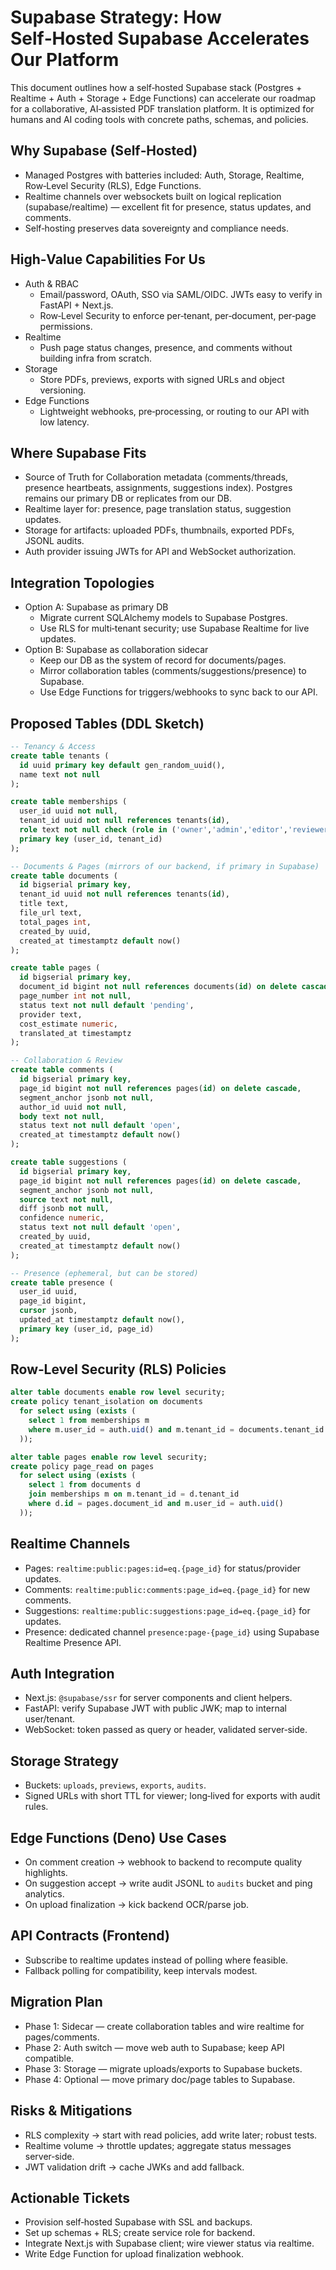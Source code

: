 # Supabase Strategy: How Self‑Hosted Supabase Accelerates Our Platform

This document outlines how a self‑hosted Supabase stack (Postgres + Realtime + Auth + Storage + Edge Functions) can accelerate our roadmap for a collaborative, AI‑assisted PDF translation platform. It is optimized for humans and AI coding tools with concrete paths, schemas, and policies.

## Why Supabase (Self‑Hosted)
- Managed Postgres with batteries included: Auth, Storage, Realtime, Row‑Level Security (RLS), Edge Functions.
- Realtime channels over websockets built on logical replication (supabase/realtime) — excellent fit for presence, status updates, and comments.
- Self‑hosting preserves data sovereignty and compliance needs.

## High‑Value Capabilities For Us
- Auth & RBAC
  - Email/password, OAuth, SSO via SAML/OIDC. JWTs easy to verify in FastAPI + Next.js.
  - Row‑Level Security to enforce per‑tenant, per‑document, per‑page permissions.
- Realtime
  - Push page status changes, presence, and comments without building infra from scratch.
- Storage
  - Store PDFs, previews, exports with signed URLs and object versioning.
- Edge Functions
  - Lightweight webhooks, pre‑processing, or routing to our API with low latency.

## Where Supabase Fits
- Source of Truth for Collaboration metadata (comments/threads, presence heartbeats, assignments, suggestions index). Postgres remains our primary DB or replicates from our DB.
- Realtime layer for: presence, page translation status, suggestion updates.
- Storage for artifacts: uploaded PDFs, thumbnails, exported PDFs, JSONL audits.
- Auth provider issuing JWTs for API and WebSocket authorization.

## Integration Topologies
- Option A: Supabase as primary DB
  - Migrate current SQLAlchemy models to Supabase Postgres.
  - Use RLS for multi‑tenant security; use Supabase Realtime for live updates.
- Option B: Supabase as collaboration sidecar
  - Keep our DB as the system of record for documents/pages.
  - Mirror collaboration tables (comments/suggestions/presence) to Supabase.
  - Use Edge Functions for triggers/webhooks to sync back to our API.

## Proposed Tables (DDL Sketch)
```sql
-- Tenancy & Access
create table tenants (
  id uuid primary key default gen_random_uuid(),
  name text not null
);

create table memberships (
  user_id uuid not null,
  tenant_id uuid not null references tenants(id),
  role text not null check (role in ('owner','admin','editor','reviewer','viewer')),
  primary key (user_id, tenant_id)
);

-- Documents & Pages (mirrors of our backend, if primary in Supabase)
create table documents (
  id bigserial primary key,
  tenant_id uuid not null references tenants(id),
  title text,
  file_url text,
  total_pages int,
  created_by uuid,
  created_at timestamptz default now()
);

create table pages (
  id bigserial primary key,
  document_id bigint not null references documents(id) on delete cascade,
  page_number int not null,
  status text not null default 'pending',
  provider text,
  cost_estimate numeric,
  translated_at timestamptz
);

-- Collaboration & Review
create table comments (
  id bigserial primary key,
  page_id bigint not null references pages(id) on delete cascade,
  segment_anchor jsonb not null,
  author_id uuid not null,
  body text not null,
  status text not null default 'open',
  created_at timestamptz default now()
);

create table suggestions (
  id bigserial primary key,
  page_id bigint not null references pages(id) on delete cascade,
  segment_anchor jsonb not null,
  source text not null,
  diff jsonb not null,
  confidence numeric,
  status text not null default 'open',
  created_by uuid,
  created_at timestamptz default now()
);

-- Presence (ephemeral, but can be stored)
create table presence (
  user_id uuid,
  page_id bigint,
  cursor jsonb,
  updated_at timestamptz default now(),
  primary key (user_id, page_id)
);
```

## Row‑Level Security (RLS) Policies
```sql
alter table documents enable row level security;
create policy tenant_isolation on documents
  for select using (exists (
    select 1 from memberships m
    where m.user_id = auth.uid() and m.tenant_id = documents.tenant_id
  ));

alter table pages enable row level security;
create policy page_read on pages
  for select using (exists (
    select 1 from documents d
    join memberships m on m.tenant_id = d.tenant_id
    where d.id = pages.document_id and m.user_id = auth.uid()
  ));
```

## Realtime Channels
- Pages: `realtime:public:pages:id=eq.{page_id}` for status/provider updates.
- Comments: `realtime:public:comments:page_id=eq.{page_id}` for new comments.
- Suggestions: `realtime:public:suggestions:page_id=eq.{page_id}` for updates.
- Presence: dedicated channel `presence:page-{page_id}` using Supabase Realtime Presence API.

## Auth Integration
- Next.js: `@supabase/ssr` for server components and client helpers.
- FastAPI: verify Supabase JWT with public JWK; map to internal user/tenant.
- WebSocket: token passed as query or header, validated server‑side.

## Storage Strategy
- Buckets: `uploads`, `previews`, `exports`, `audits`.
- Signed URLs with short TTL for viewer; long‑lived for exports with audit rules.

## Edge Functions (Deno) Use Cases
- On comment creation → webhook to backend to recompute quality highlights.
- On suggestion accept → write audit JSONL to `audits` bucket and ping analytics.
- On upload finalization → kick backend OCR/parse job.

## API Contracts (Frontend)
- Subscribe to realtime updates instead of polling where feasible.
- Fallback polling for compatibility, keep intervals modest.

## Migration Plan
- Phase 1: Sidecar — create collaboration tables and wire realtime for pages/comments.
- Phase 2: Auth switch — move web auth to Supabase; keep API compatible.
- Phase 3: Storage — migrate uploads/exports to Supabase buckets.
- Phase 4: Optional — move primary doc/page tables to Supabase.

## Risks & Mitigations
- RLS complexity → start with read policies, add write later; robust tests.
- Realtime volume → throttle updates; aggregate status messages server‑side.
- JWT validation drift → cache JWKs and add fallback.

## Actionable Tickets
- Provision self‑hosted Supabase with SSL and backups.
- Set up schemas + RLS; create service role for backend.
- Integrate Next.js with Supabase client; wire viewer status via realtime.
- Write Edge Function for upload finalization webhook.

